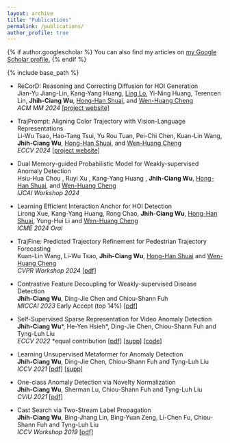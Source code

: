 ```yaml
---
layout: archive
title: "Publications"
permalink: /publications/
author_profile: true
---
```


{% if author.googlescholar %}
  You can also find my articles on <u><a href="{{author.googlescholar}}">my Google Scholar profile</a>.</u>
{% endif %}

{% include base_path %}


* ReCorD: Reasoning and Correcting Diffusion for HOI Generation  
Jian-Yu Jiang-Lin, Kang-Yang Huang, [Ling Lo](https://lynn-ling-lo.github.io/), Yi-Ning Huang, Terencen Lin, **Jhih-Ciang Wu**, [Hong-Han Shuai](https://basiclab.lab.nycu.edu.tw/), and [Wen-Huang Cheng](https://www.csie.ntu.edu.tw/~wenhuang/)   
*ACM MM 2024* [[project website]](https://alberthkyhky.github.io/ReCorD/)

* TrajPrompt: Aligning Color Trajectory with Vision-Language Representations  
Li-Wu Tsao, Hao-Tang Tsui, Yu Rou Tuan, Pei-Chi Chen, Kuan-Lin Wang, **Jhih-Ciang Wu**, [Hong-Han Shuai](https://basiclab.lab.nycu.edu.tw/), and [Wen-Huang Cheng](https://www.csie.ntu.edu.tw/~wenhuang/)   
*ECCV 2024* [[project website]](https://trajprompt.github.io/)

* Dual Memory-guided Probabilistic Model for Weakly-supervised Anomaly Detection  
Hsiu-Hua Chou , Ruyi Xu , Kang-Yang Huang , **Jhih-Ciang Wu**, [Hong-Han Shuai](https://basiclab.lab.nycu.edu.tw/), and [Wen-Huang Cheng](https://www.csie.ntu.edu.tw/~wenhuang/)  
*IJCAI Workshop 2024*

* Learning Efficient Interaction Anchor for HOI Detection  
Lirong Xue, Kang-Yang Huang, Rong Chao, **Jhih-Ciang Wu**, [Hong-Han Shuai](https://basiclab.lab.nycu.edu.tw/), Yung-Hui Li and [Wen-Huang Cheng](https://www.csie.ntu.edu.tw/~wenhuang/)   
*ICME 2024 Oral*

* TrajFine: Predicted Trajectory Refinement for Pedestrian Trajectory Forecasting  
Kuan-Lin Wang, Li-Wu Tsao, **Jhih-Ciang Wu**, [Hong-Han Shuai](https://basiclab.lab.nycu.edu.tw/) and [Wen-Huang Cheng](https://www.csie.ntu.edu.tw/~wenhuang/)  
*CVPR Workshop 2024* [[pdf]](https://openaccess.thecvf.com/content/CVPR2024W/WAD/papers/Wang_TrajFine_Predicted_Trajectory_Refinement_for_Pedestrian_Trajectory_Forecasting_CVPRW_2024_paper.pdf)

* Contrastive Feature Decoupling for Weakly-supervised Disease Detection  
 **Jhih-Ciang Wu**, Ding-Jie Chen and Chiou-Shann Fuh  
*MICCAI 2023* Early Accept (top 14%) [[pdf]](https://link.springer.com/content/pdf/10.1007/978-3-031-43904-9_25.pdf?pdf=inline%20link)

* Self-Supervised Sparse Representation for Video Anomaly Detection  
 **Jhih-Ciang Wu**\*, He-Yen Hsieh\*, Ding-Jie Chen, Chiou-Shann Fuh and Tyng-Luh Liu  
*ECCV 2022* *equal contribution [[pdf]](https://www.ecva.net/papers/eccv_2022/papers_ECCV/papers/136730727.pdf) [[supp]](https://www.ecva.net/papers/eccv_2022/papers_ECCV/papers/136730727-supp.pdf) [[code]](https://github.com/louisYen/S3R)

* Learning Unsupervised Metaformer for Anomaly Detection  
 **Jhih-Ciang Wu**, Ding-Jie Chen, Chiou-Shann Fuh and Tyng-Luh Liu  
*ICCV 2021* [[pdf]](https://openaccess.thecvf.com/content/ICCV2021/papers/Wu_Learning_Unsupervised_Metaformer_for_Anomaly_Detection_ICCV_2021_paper.pdf) [[supp]](https://openaccess.thecvf.com/content/ICCV2021/supplemental/Wu_Learning_Unsupervised_Metaformer_ICCV_2021_supplemental.pdf)

* One-class Anomaly Detection via Novelty Normalization  
 **Jhih-Ciang Wu**, Sherman Lu, Chiou-Shann Fuh and Tyng-Luh Liu  
*CVIU 2021* [[pdf]](https://www.sciencedirect.com/science/article/abs/pii/S1077314221000709)

* Cast Search via Two-Stream Label Propagation  
 **Jhih-Ciang Wu**, Bing-Jhang Lin, Bing-Yuan Zeng, Li-Chen Fu, Chiou-Shann Fuh and Tyng-Luh Liu  
*ICCV Workshop 2019* [[pdf]](https://openaccess.thecvf.com/content_ICCVW_2019/html/WIDER/Wu_Cast_Search_via_Two-Stream_Label_Propagation_ICCVW_2019_paper.html)




